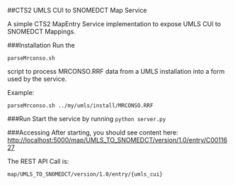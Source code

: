##CTS2 UMLS CUI to SNOMEDCT Map Service

A simple CTS2 MapEntry Service implementation to expose UMLS CUI to SNOMEDCT Mappings.

###Installation
Run the

```parseMrconso.sh```

script to process MRCONSO.RRF data from a UMLS installation into a form used by the service.

Example:

```parseMrconso.sh ../my/umls/install/MRCONSO.RRF```

###Run
Start the service by running ```python server.py```

###Accessing
After starting, you should see content here:
[http://localhost:5000/map/UMLS\_TO\_SNOMEDCT/version/1.0/entry/C0011627](http://localhost:5000/map/UMLS_TO_SNOMEDCT/version/1.0/entry/C0011627)

The REST API Call is:

```map/UMLS_TO_SNOMEDCT/version/1.0/entry/{umls_cui}```
